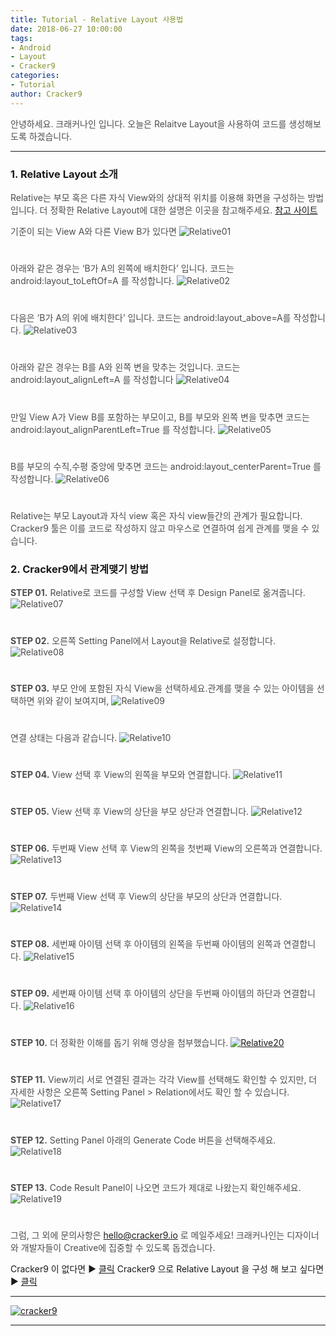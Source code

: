 ```yaml
---
title: Tutorial - Relative Layout 사용법
date: 2018-06-27 10:00:00
tags: 
- Android
- Layout
- Cracker9
categories:
- Tutorial
author: Cracker9
---
```

<span style="color:#4d4d4d">안녕하세요. 크래커나인 입니다.
오늘은 Relaitve Layout을 사용하여 코드를 생성해보도록 하겠습니다.
***
### 1. Relative Layout 소개
<span style="color:#4d4d4d">Relative는 부모 혹은 다른 자식 View와의 상대적 위치를 이용해 화면을 구성하는 방법입니다.
더 정확한 Relative Layout에 대한 설명은 이곳을 참고해주세요.
[참고 사이트](https://developer.android.com/guide/topics/ui/layout/relative)


<span style="color:#4d4d4d">기준이 되는 View A와 다른 View B가 있다면
![Relative01](/img/HowToUseRelative/01.jpg?raw=true)
#  

<span style="color:#4d4d4d">아래와 같은 경우는 ‘B가 A의 왼쪽에 배치한다’ 입니다. 코드는 android:layout_toLeftOf=A 를 작성합니다.
![Relative02](/img/HowToUseRelative/02.jpg?raw=true)
#  

<span style="color:#4d4d4d">다음은 ‘B가 A의 위에 배치한다’ 입니다. 코드는 android:layout_above=A를 작성합니다.
![Relative03](/img/HowToUseRelative/03.jpg?raw=true)
#  

<span style="color:#4d4d4d">아래와 같은 경우는 B를 A와 왼쪽 변을 맞추는 것입니다. 코드는 android:layout_alignLeft=A 를 작성합니다
![Relative04](/img/HowToUseRelative/04.jpg?raw=true)
#  

<span style="color:#4d4d4d">만일 View A가 View B를 포함하는 부모이고,
B를 부모와 왼쪽 변을 맞추면 코드는 android:layout_alignParentLeft=True 를 작성합니다.
![Relative05](/img/HowToUseRelative/05.jpg?raw=true)
#  

<span style="color:#4d4d4d">B를 부모의 수직,수평 중앙에 맞추면 코드는 android:layout_centerParent=True 를 작성합니다.
![Relative06](/img/HowToUseRelative/06.jpg?raw=true)
#  

<span style="color:#4d4d4d">Relative는 부모 Layout과 자식 view 혹은 자식 view들간의 관계가 필요합니다.
Cracker9 툴은 이를 코드로 작성하지 않고 마우스로 연결하여 쉽게 관계를 맺을 수 있습니다.

### 2. Cracker9에서 관계맺기 방법
<span style="color:#4d4d4d">**STEP 01.** Relative로 코드를 구성할 View 선택 후 Design Panel로 옮겨줍니다.
![Relative07](/img/HowToUseRelative/07.gif?raw=true)
#  

<span style="color:#4d4d4d">**STEP 02.** 오른쪽 Setting Panel에서 Layout을 Relative로 설정합니다.
![Relative08](/img/HowToUseRelative/07.jpg?raw=true)
#  

<span style="color:#4d4d4d">**STEP 03.** 부모 안에 포함된 자식 View을 선택하세요.관계를 맺을 수 있는 아이템을 선택하면 위와 같이 보여지며,
![Relative09](/img/HowToUseRelative/08.jpg?raw=true)
#  

<span style="color:#4d4d4d">연결 상태는 다음과 같습니다.
![Relative10](/img/HowToUseRelative/09.jpg?raw=true)
#  

<span style="color:#4d4d4d">**STEP 04.** View 선택 후 View의 왼쪽을 부모와 연결합니다.
![Relative11](/img/HowToUseRelative/10.jpg?raw=true)
#  

<span style="color:#4d4d4d">**STEP 05.** View 선택 후 View의 상단을 부모 상단과 연결합니다.
![Relative12](/img/HowToUseRelative/11.jpg?raw=true)
#  

<span style="color:#4d4d4d">**STEP 06.** 두번째 View 선택 후 View의 왼쪽을 첫번째 View의 오른쪽과 연결합니다.
![Relative13](/img/HowToUseRelative/12.jpg?raw=true)
#  

<span style="color:#4d4d4d">**STEP 07.** 두번째 View 선택 후 View의 상단을 부모의 상단과 연결합니다.
![Relative14](/img/HowToUseRelative/13.jpg?raw=true)
#  

<span style="color:#4d4d4d">**STEP 08.** 세번째 아이템 선택 후 아이템의 왼쪽을 두번째 아이템의 왼쪽과 연결합니다.
![Relative15](/img/HowToUseRelative/14.jpg?raw=true)
#  

<span style="color:#4d4d4d">**STEP 09.** 세번째 아이템 선택 후 아이템의 상단을 두번째 아이템의 하단과 연결합니다.
![Relative16](/img/HowToUseRelative/15.jpg?raw=true)
#  

<span style="color:#4d4d4d">**STEP 10.** 더 정확한 이해를 돕기 위해 영상을 첨부했습니다.
[![Relative20](/img/HowToUseRelative/v03.jpg?raw=true)](https://youtu.be/2JvLv_PYAxU)  
#  

<span style="color:#4d4d4d">**STEP 11.** View끼리 서로 연결된 결과는 각각 View를 선택해도 확인할 수 있지만, 더 자세한 사항은 오른쪽 Setting Panel > Relation에서도 확인 할 수 있습니다.
![Relative17](/img/HowToUseRelative/17.jpg?raw=true)
#  

<span style="color:#4d4d4d">**STEP 12.** Setting Panel 아래의 Generate Code 버튼을 선택해주세요.
![Relative18](/img/HowToUseRelative/18.jpg?raw=true)
#  

<span style="color:#4d4d4d">**STEP 13.** Code Result Panel이 나오면 코드가 제대로 나왔는지 확인해주세요.
![Relative19](/img/HowToUseRelative/19.jpg?raw=true)
#  


<span style="color:#4d4d4d">그럼, 그 외에 문의사항은 [hello@cracker9.io](helloo@cracker9.io) 로 메일주세요!
크래커나인는 디자이너와 개발자들이 Creative에 집중할 수 있도록 돕겠습니다.

Cracker9 이 없다면 ▶ [클릭](http://cracker9.io/#skip-downloads)
Cracker9 으로 Relative Layout 을 구성 해 보고 싶다면  ▶ [클릭](https://release.cracker9.io/code-snippet/artboards/be4ccebc-60f7-4269-82da-3b4ec553d99b)

_____
 <a href="http://www.cracker9.io?utm_medium=cpc&utm_source=blog_origin&utm_campaign=0.11.x&utm_content=How_to_use_Relative" onclick="gtag('event', 'button click', {'event_category': 'Homepage','event_label': 'How to Use Relative'});">![cracker9](/img/Logo/Cracker9_Symbollogo.png?raw=true)</a>
_____
